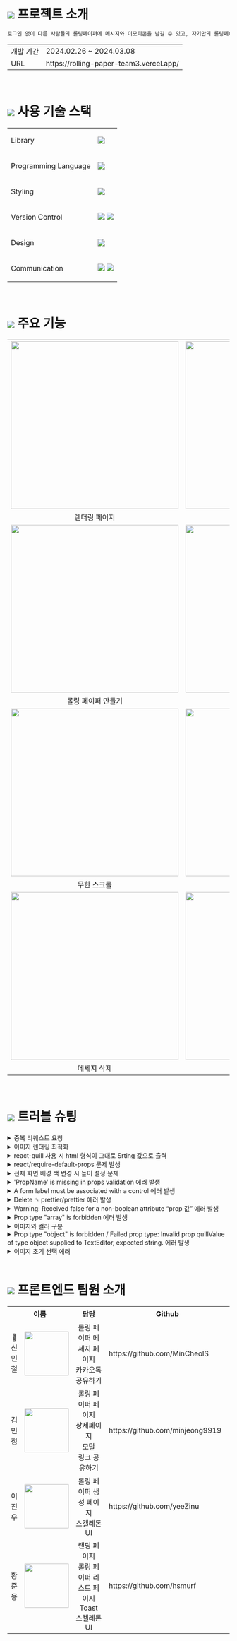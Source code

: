 # <img src="https://rolling-paper-team3.vercel.app/static/media/logo.b0eb23b848f6b7067a8e7055071719d7.svg"> 프로젝트 소개
```javascript
로그인 없이 다른 사람들의 롤링페이퍼에 메시지와 이모티콘을 남길 수 있고, 자기만의 롤링페이퍼를 만들어 다른사람에게 공유할 수 있는 서비스
```
<table>
  <tbody>
    <tr>
      <td>개발 기간</td>
      <td>2024.02.26 ~ 2024.03.08</td>
    </tr>
    <tr>
      <td>URL</td>
      <td>https://rolling-paper-team3.vercel.app/</td>
    </tr>
  </tbody>
</table>

<br />

# <img src="https://rolling-paper-team3.vercel.app/static/media/logo.b0eb23b848f6b7067a8e7055071719d7.svg"> 사용 기술 스택
<table>
  <tbody>
    <tr>
      <tr>
        <td><p>Library</p></td>
        <td><img src="https://img.shields.io/badge/react-61DAFB?style=for-the-badge&logo=react&logoColor=black"> </td>
      </tr>
      <tr>
        <td><p>Programming Language</p></td>
        <td><img src="https://img.shields.io/badge/javascript-F7DF1E?style=for-the-badge&logo=javascript&logoColor=black"></td>
      </tr>
      <tr>
        <td><p>Styling</p></td>
        <td><img src="https://img.shields.io/badge/styled components-DB7093?style=for-the-badge&logo=styled-components&logoColor=white"/></td>
      </tr>
      <tr>
        <td><p>Version Control</p></td>
        <td><img src="https://img.shields.io/badge/git-%23F05033.svg?style=for-the-badge&logo=git&logoColor=white"> <img src="https://img.shields.io/badge/github-%23121011.svg?style=for-the-badge&logo=github&logoColor=white"></td>
      </tr>
      <tr>
        <td><p>Design</p></td>
        <td><img src="https://img.shields.io/badge/figma-%23F24E1E.svg?style=for-the-badge&logo=figma&logoColor=white"></td>
      </tr>
      <tr>
        <td><p>Communication</p></td>
        <td><img src="https://img.shields.io/badge/Notion-%23800000.svg?style=for-the-badge&logo=notion&logoColor=white"> <img src="https://img.shields.io/badge/Discord-%235865F2.svg?style=for-the-badge&logo=discord&logoColor=white"></td>
      </tr>          
    </tr>
  </tbody>
</table>

<br />

# <img src="https://rolling-paper-team3.vercel.app/static/media/logo.b0eb23b848f6b7067a8e7055071719d7.svg"> 주요 기능
<table>
  <tbody>
    <tr>
      <td><img src="https://github.com/MinCheolS/RollingPaper/assets/97032929/7c5f1307-581c-4b48-8168-040ba16fb471" width=380 height=380></td>
      <td><img src="https://github.com/MinCheolS/RollingPaper/assets/97032929/bd54c756-70c9-4133-a25f-18bf5340fed7" width=380 height=380></td>
    </tr>
    <tr>
      <td align="center">렌더링 페이지</td>
      <td align="center">롤링 페이퍼 리스트 페이지</td>
    </tr>
    <tr>
      <td><img src="https://github.com/MinCheolS/RollingPaper/assets/97032929/e55de5c8-feea-41d2-9c01-b77c441f3fdd" width=380 height=380></td>
      <td><img src="https://github.com/MinCheolS/RollingPaper/assets/97032929/57cc30e3-040e-44a6-9372-217fbf6309a7" width=380 height=380></td> 
    </tr>
    <tr>
      <td align="center">롤링 페이퍼 만들기</td>
      <td align="center">롤링 페이퍼 메세지 작성</td>
    </tr>
    <tr>
      <td><img src="https://github.com/MinCheolS/RollingPaper/assets/97032929/141fe44c-ccfb-4d96-ba5f-83a707305925" width=380 height=380></td>
      <td><img src="https://github.com/MinCheolS/RollingPaper/assets/97032929/ed035792-cd72-4eb2-8dc2-29995eb89b89" width=380 height=380></td>
    </tr>
    <tr>
      <td align="center">무한 스크롤</td>
      <td align="center">이모지</td>
    </tr>
    <tr>
      <td><img src="https://github.com/MinCheolS/RollingPaper/assets/97032929/1e5fd10d-183c-4fc9-928a-39a8110b32a2" width=380 height=380></td>
      <td><img src="https://github.com/MinCheolS/RollingPaper/assets/97032929/6561d2fe-2c96-4b83-b57d-34d54fee1f9a" width=380 height=380></td> 
    </tr>
    <tr>
      <td align="center">메세지 삭제</td>
      <td align="center">다크 모드</td>
    </tr>
  </tbody>
</table>

<br />

# <img src="https://rolling-paper-team3.vercel.app/static/media/logo.b0eb23b848f6b7067a8e7055071719d7.svg"> 트러블 슈팅
<details>
  <summary>중복 리퀘스트 요청</summary> <br />

  ``
  문제상황
  ``

  롤링 페이퍼 페이지에서 필요한 데이터와 헤더에 필요한 데이터를 각각에서 GET 요청을 리퀘스트 하였더니 한 페이지 접속 시 같은 요청이 두 번 발생되는 상황이 발생하였습니다. 
  이는 서버의 불필요한 리소스를 발생시키고, 데이터 간의 불일치 및 성능 저하 같은 문제를 야기할 수 있는 것을 인식하였습니다. 
  
  ``
  해결방안
  ``
  
  롤링 페이퍼 페이지에 GET 요청을 통해 필요한 데이터를 받아온 후, 헤더에게 prop을 넘겨줄 데이터들을 객체 형태로 저장하여, 이를 헤더에게 넘겨주는 방식을 채택하였습니다. 
  이렇게 함으로써 불필요한 중복 GET 요청을 최소화하여 서버의 부하를 감소시키고, 성능 및 효율성을 개선하였습니다.

  <br />
</details>

<details>
  <summary>이미지 렌더링 최적화</summary> <br />
  
  ``
  문제상황
  ``
  
  롤링 페이퍼 배경 선택 페이지에서 토글 버튼을 통해 컬러와 이미지를 구분하다보니 하나의 컴포넌트로 이미지를 구현하였습니다.
  그러나 background로 이미지를 처리하다보니 초기 렌더링 속도가 느리다는 문제를 인식하였습니다.
  
  ``
  해결방안
  ``
  
  하나의 컴포넌트로 배경을 선택하기때문에 생긴 문제라고 생각하여 컬러배경과 이미지배경의 컴포넌트를 분리하였고 이미지배경 컴포넌트는 <img> 태그를 사용하여 렌더링 속도를 높엿습니다.

  <br />  
</details>

<details>
  <summary>react-quill 사용 시 html 형식이 그대로 Srting 값으로 출력</summary> <br />
  
  ``
  문제상황
  ``
  
  react-quill 라이브러리를 사용하여 롤링 페이퍼 메세지를 만들어서 전달하는 과정에서  만들었습니다. 
  이 때 작성한 내용을 보여줄 때 html 형식이 그대로 Srting 값으로 출력이 되는 문제점이 발생했습니다.
  
  ``
  해결방안
  ``
  
  dangerouslySetInnerHTML을 이용해 string을 html로 파싱해서 DOM에 추가하는 방식으로 해결하였습니다. 

  <br />
</details>

<details>
  <summary>react/require-default-props 문제 발생</summary> <br />
  
  ``
  문제상황
  ``
  
  토글값을 page에 state로 넣고 토글에 해당하는 컴포넌트에 값을 props로 넘겨줄 때 토글값이 필수가 아니라는 에러가 발생했습니다.
  즉, toggelValue가 토글컴포넌트에 필수적으로 필요한 요소가 아닙니다.
  
  ``
  해결방안
  ``
  
  필수적인 요소가 아닌경우에는 디폴트값을 넣어주면 됩니다.

  ```javascripte
  Toggle.propTypes = {
    onToggle: PropTypes.func.isRequired,
    toggleValue: PropTypes.string,
  };
  Toggle.defaultProps = {
    toggleValue: '',
  };
  ```

  <br />
</details>

<details>
  <summary>전체 화면 배경 색 변경 시 높이 설정 문제</summary> <br />
  
  ``
  문제상황
  ``
  
  뷰포트의 전체 화면에 배경색을 지정하기 위해서 다음과 같은 코드 작성하였습니다.

  ```javascript
  const ContainerDiv = styled.div`
    width: 100vw;
    height: 100vh;
    margin: 0px;
    background-color: ${({ bgColor = 'var(--orange200)' }) => bgColor};
  `;
  ```

  하지만 모바일 화면에서 scroll 발생 시에 over된 부분에는 색상이 적용되지 않는 문제가 발생하였습니다.
  
  <img src="https://github.com/MinCheolS/RollingPaper/assets/97032929/0892f878-82fd-4b02-ab47-eacbce900ceb"> <br />

  **높이 설정 문제**
  : height: 100vh를 사용하면 화면 높이에 딱 맞는 높이를 가지게 됩니다.
    만약 content의 높이가 뷰포트 높이보다 높아져 스크롤이 생기게 되면, 해당 부분에는 background-color가 적용되지 않습니다.
  
  ``
  해결방안
  ``
  
  `overflow: auto` 를 사용함으로써 부모 요소가 뷰포트의 높이를 벗어나더라도 벗어난 부분까지 스타일 적용이 가능해집니다.

  ```javascript
  const ContainerDiv = styled.div`
    width: 100vw;
    height: 100vh;
    margin: 0px;
  	overflow: auto;
    background-color: ${({ bgColor = 'var(--orange200)' }) => bgColor};
  `;
  ```

  <br />
</details>

<details>
  <summary>'PropName' is missing in props validation 에러 발생</summary> <br />
  
  ``
  문제상황
  ``
  
  부모 컴포넌트에서 보낸 이의 이름을 prop으로 넘겨 받으려 하는데 오류가 발생하였습니다.

  <img src="https://github.com/MinCheolS/RollingPaper/assets/97032929/bdd8d109-4602-47c4-bc1f-10bdfc3b7b8d">

  ```javascript
  function RollingCard({ name = 'user' }) {
    return (
      <Container>
        <SenderFrame>
          <ProfileImage>
            <img src={profileImage} alt={profileImage} />
          </ProfileImage>
          <SenderInfo>
            <span>From.</span>
            <em>{name}</em>
          </SenderInfo>
        </SenderFrame>
      </Container>
    );
  }
  ```
  
  ``
  해결방안
  ``
  
  1. prop-type 패키지 설치

  ```jsx
    npm i prop-type --save
  ```

  2. prop-types 모듈을 import 해준 후에 PropTypes를 지정해주어야합니다.

  ```jsx
  RollingCard.propTypes = {
    name: PropTypes.string.isRequired,
  };
  ```

  + 추가적으로 .eslint파일에서 'react/prop-types': ['off'],  을 통해 props 유효성 검사를 off 하여 해결이 가능합니다.

  <br />
</details>

<details>
  <summary>A form label must be associated with a control 에러 발생</summary> <br />
  
  ``
  문제상황
  ``
  
  이 오류는 **`<label>`** 요소와 **`<input>`** 요소가 적절하게 연결되지 않았을 때 발생했으며
  
  다음과 같이 **`htmlFor`** 속성과 **`id`** 속성을 사용하여 올바르게 연결했습니다.

  ```javascript
  <InputContent>
    <label htmlFor="InputFrom" />
    <input id="InputFrom" />
  </InputContent>
  ```

  label과 input을 연결해 줬음에도 다음과 같은 에러가 발생했습니다.

  <img width="691" alt="스크린샷 2024-02-26 오후 3 16 17" src="https://github.com/MinCheolS/RollingPaper/assets/97032929/a02815aa-fc3e-4829-8c62-61de1ed9cd67">

  `"A form label must be associated with a text label"` 오류는 웹 접근성을 위반한 경우 발생하는 오류였습니다.
  
  
  
  ``
  해결방안
  ``
  
  Airbnb 스타일 가이드 경우, **`eslint-plugin-jsx-a11y`** 플러그인을 사용하여 웹 접근성 규칙을 적용합니다.  그 중에 하나가 **`"jsx-a11y/label-has-associated-control"`** 규칙입니다. 

  이 규칙은 **`<label>`** 과 연결된 제어 요소를 확인하고, 이에 대한 적절한 연결을 요구합니다.

  ```jsx
   "rules": {
    "jsx-a11y/label-has-associated-control": [
      "error",
      {
        "labelAttributes": ["htmlFor"],
      }
    ]
  }
  ```

  ```jsx
  "rules": {
    "jsx-a11y/label-has-associated-control": [
      2,
      {
        "labelAttributes": ["htmlFor"]
      }
    ]
  }
  ```

  1. **에러 설정**:
      - ESLint에서는 **`"2"`** 가 **`"error"`** 를 나타냅니다. 두 코드는 동일한 오류를 나타내며, **`"error"`** 를 명시함으로써 명확하게 에러임을 나타냅니다.
        
  3. **규칙 적용**:
      - **`"jsx-a11y/label-has-associated-control"`** 규칙을 설정합니다.
          - 이 규칙은 라벨과 연결된 제어 요소를 확인하고 올바른 연결을 요구합니다.
            
  4. **규칙 옵션 설정**:
      - **`"labelAttributes": ["htmlFor"]`** 로 설정합니다.
          - 이 설정은 라벨과 제어 요소 간의 연결을 확인할 때 고려해야 하는 속성을 지정합니다.
          - **`htmlFor`** 속성만을 고려하도록 설정합니다.

  <br />
</details>

<details>
  <summary>Delete ␍  prettier/prettier 에러 발생</summary> <br />
  
  ``
  문제상황
  ``
  
  프로젝트 환경 setting 중에 코드 끝마다 에러 발생했습니다.

  <img src="https://github.com/MinCheolS/RollingPaper/assets/97032929/3e0e6ae1-3606-4f33-983f-fab3dd9a0e9e">

  endOfLine에서 설정한 CRLF에 문제 = 즉, 각각 새로운 줄 바꿈을 바꾸는 방식에 대한 설정값이 CRLF로 되어있음이 문제였습니다.
  
  - LF(Line Feed(\n)) : 현재 커서의 위치에서 한 줄을 커서의 위치 변화 없이 아래로 내리는 방식입나다.
  
  - CR:Carriage Return(\r): 현재 줄에서 커서의 위치를 맨 앞으로 옮기는 방식입니다.
  
  ``
  해결방안
  ``
  
  맥북의 경우 LF, 윈도우는 CRLF가 기본 설정 값이다. 환경 세팅이 맥북에서 이루어졌기 때문에 LF로 변경하여주니 해결 되었습니다.
  
  <img src="https://github.com/MinCheolS/RollingPaper/assets/97032929/5d309bcf-ff77-405b-bc66-c255558952e7">
  
  추가적으로, 이런 에러를 방지/해결하기 위해서는 .eslint 파일에서 endOfline 에 내용을 추가하거나 변경하면 됩니다.

  <br />
</details>

<details>
  <summary>Warning: Received false for a non-boolean attribute “prop 값” 에러 발생</summary> <br />
  
  ``
  문제상황
  ``
  
  부모 컴포넌트로부터 visible 값을 prop으로 받아와 자식 요소가 존재 유무를 제어하려고 했습니다.

  ```jsx
  function DetailCard({ visible, onClick = null }) {
    return <BackgroundDiv visible={visible} onClick={() => onClick()} />;
  }
  
  DetailCard.propTypes = {
    visible: PropTypes.bool.isRequired,
    onClick: PropTypes.func.isRequired,
  };
  
  const BackgroundDiv = styled.div`
    background: rgba(0, 0, 0, 0.6);
    visibility: ${({ visible }) => (visible ? 'visible' : 'hidden')};
    width: 100%;
    height: 100%;
    position: absolute;
  `
  ```
  
  하지만 다음과 같은 오류 발생
  
  <img src="https://github.com/MinCheolS/RollingPaper/assets/97032929/8380f1d0-63c5-40e6-8a1a-1272783ed449">

  Styled Components의 컴포넌트에게 props로 전달되기를 희망했던 값이 리액트나 HTML의 Attributes로 DOM을 조작하기를 희망하는 것으로 이해하여 이러한 에러가 발생합니다.
  
  = visible이라는 속성을 부여했을 때, styledComponenet의 prop으로 주는 것인지 html 속성으로 주는 것인지 모르기 때문에 발생했습니다.
  
  ``
  해결방안
  ``
  
  사용할 속성명 앞에 $ 기호를 붙여 transient prop으로 명시한 후에 DOM 요소로 전달되지 않게 하면 됩니다.

  ```jsx
  import React from 'react';
  import { styled } from 'styled-components';
  import PropTypes from 'prop-types';
  
  function DetailCard({ $visible, onClick = null }) {
    return <BackgroundDiv $visible={$visible} onClick={() => onClick()} />;
  }
  
  DetailCard.propTypes = {
    $visible: PropTypes.bool.isRequired,
    onClick: PropTypes.func.isRequired,
  };
  
  const BackgroundDiv = styled.div`
    background: rgba(0, 0, 0, 0.6);
    visibility: ${({ $visible }) => ($visible ? 'visible' : 'hidden')};
    width: 100%;
    height: 100%;
    position: absolute;
  `;
  
  export default DetailCard;
  ```

  <br />
</details>

<details>
  <summary>Prop type "array" is forbidden 에러 발생</summary> <br />
  
  ``
  문제상황
  ``
  
  부모 컴포넌트에서 배열 타입의 props를 받아야 하는데 오류가 발생했습니다.

  <img src="https://github.com/MinCheolS/RollingPaper/assets/97032929/ec18fe0c-7f0e-4b52-8873-46132c80422b">

  ```jsx
  CardData.propTypes = {
    cardData: PropTypes.array.isRequired,
  };
  ```
  
  airbnb eslint에서는 PropsType을  array나 object로하면 더 구체적으로 작성하라고 에러가 납니다.
  
  이유는 ? 
  
  1. array of objects [{name:'ABC'},{name:'XYZ'}]
  2. array of strings ['Lorem','Ipsum']
  3. array of integers [2,4,66,4]
  4. array of nested arrays [['d'],[[{name:'a'},{name:'b'}]]]
  5. array of functions [foo,bar]
  
  어떤 타입으로 구성되어 있는지 확인 어렵기 때문입니다.
  
  그래서 `arrayOf( )`나 `objectOf( )`로 안에 구체적으로 타입을 작성해줘야 합니다.
  
  but 한 가지 타입만 작성할 수 있습니다.
  
  ``
  해결방안
  ``
  
  1.내가 받아올 props가 배열 → 객체 → 문자,숫자로 구성되어 있어서 `arrayOf()` 로 할려면 `shape()`로 받아올 객체 데이터 타입을 다 입력해줍니다.

  ```jsx
  CardData.propTypes = {
    cardData: PropTypes.arrayOf(
      PropTypes.shape({
        id: PropTypes.number.isRequired,
        backgroundColor: PropTypes.string.isRequired,
        backgroundImageURL: PropTypes.string.isRequired,
        name: PropTypes.string.isRequired,
        messageCount: PropTypes.number.isRequired
      })
    )
  }
  ```
  
  2.`instanceOf()`를 사용하는 것입니다.
  
  ```jsx
  CardData.propTypes = {
    cardData: PropTypes.instanceOf(Array).isRequired,
  };
  ```

  <br />
</details>

<details>
  <summary>이미지와 컬러 구분</summary> <br />
  
  ``
  문제상황
  ``
  
  페이지에서 컬러와 이미지를 각각의 배열로 만들어 props로 내려주었으나 토글 값이 color 일 때 적용이 되지 않는 현상이 발생했습니다.
  
  하나의 props를 사용하고 있어 최종적으로 받는 컴포넌트에서는 현재 값이 컬러인지 이미지 url 인지 구분할 수 없었습니다.
  
  ``
  해결방안
  ``
  
  자바스크립트의 기본 기능 중 하나인 startsWith() 메서드를 활용하였습니다.
  
  이 안의 내용이 있다면 true, 없다면 false를 반환하기 때문에, 이후 삼항연산자로 처리를 하였습니다.
  
  ```jsx
    background: ${({ img }) =>
      img.startsWith('http')
        ? `url(${img}) center / cover no-repeat, rgba(255, 255, 255, 0.3)`
        : `${img}`};
  ```

  <br />
</details>

<details>
  <summary>Prop type "object" is forbidden / Failed prop type: Invalid prop quillValue of type object supplied to TextEditor, expected string. 에러 발생</summary> <br />
  
  ``
  문제상황
  ``
  
  프로젝트에서 react-quill 라이브러리를 통해서 작성한 값을 Props 전달하는 과정에서 발생한 오류가 발생했습니다.

  1.

  <img width="1054" alt="스크린샷 2024-02-28 오후 4 12 59" src="https://github.com/MinCheolS/RollingPaper/assets/97032929/b5508e62-c9f9-47e9-883d-0ae6e5b1ff9e">

  **`react-quill`** 라이브러리를 통해서 작성한 값의 상태를 보면 **`object`** 로 나옵니다.
  
  그래서 **`quillValue`** 라는 값에 **`PropTypes.object.isRequired`** 지정했더니 위의 오류가 발생했습니다.
  
  ```jsx
  TextEditor.propTypes = {
    quillValue: PropTypes.object.isRequired,
    setQuillValue: PropTypes.func.isRequired,
    onChange: PropTypes.func.isRequired,
  };
  ```
  
  2.
  
  <img width="888" alt="스크린샷 2024-02-28 오후 4 11 58" src="https://github.com/MinCheolS/RollingPaper/assets/97032929/69ef43bd-1d84-4427-8818-6f636a39677d">

  **`quillValue`** 작성하기 전의 값 상태를 보면 **`string`** 으로 나옵니다. 
  
  그래서 **`quillValue`** 라는 값에 **`PropTypes.string.isRequired`** 지정하고,
  
  글을 작성했더니 **`Type`** 이 **`object`** 로 수정을 해야한다고 합니다.
  
  ```jsx
  TextEditor.propTypes = {
    quillValue: PropTypes.string.isRequired,
    setQuillValue: PropTypes.func.isRequired,
    onChange: PropTypes.func.isRequired,
  };
  
  ```
  
  - 즉, **`quillValue`** 값을 입력하기 전에는 초기값으로 **`string type`** 을 가지고 있다가,

    글을 입력하게 되면 **`object type`** 으로 변하는 문제로 인해 위의 오류가 발생했던 것입니다.
  
  ``
  해결방안
  ``
  
  **`oneOfType`** 을 사용해서 해결했습니다.

  **`oneOfType`** 은 배열에 포함된 타입 중에서 하나를 만족하면 유효한 것으로 간주됩니다.
  
  ```jsx
  TextEditor.propTypes = {
    quillValue: PropTypes.oneOfType([PropTypes.string, PropTypes.object])
      .isRequired,
    setQuillValue: PropTypes.func.isRequired,
    onChange: PropTypes.func.isRequired,
  };
  ```

  <br />
</details>

<details>
  <summary>이미지 초기 선택 에러</summary> <br />
  
  ``
  문제상황
  ``
  
  초기 렌더링 시 color 값 중 맨 처음이 check 되어있는 상태로 렌더링 되어야 하는데 초기값을 전달해주었음에도 check되었다는 이미지가 나타나지 않았으며.
  
  리스트에서 이미지를 검사하는 부분의 초기값이 제대로 전달되지 않았습니다.

  ```jsx
    const [userSelectedColor, setUserSelectedColor] = useState('beige');
  ```
  
  ``
  해결방안
  ``
  
  초기값을 설정해주었습니다.

  ```jsx
  const [userSelectedColor, setUserSelectedColor] = useState(selectedColor);
  
  BgList.defaultProps = {
    images: [],
    onSelectColor: () => {},
    onSelectImg: () => {},
    selectedColor: 'beige',
  };
  ```

  <br />
</details>


<br />

# <img src="https://rolling-paper-team3.vercel.app/static/media/logo.b0eb23b848f6b7067a8e7055071719d7.svg"> 프론트엔드 팀원 소개
<table>
  <tbody>
    <tr>
      <tr>
        <th colspan="2">이름</th>
        <th width="250">담당</th>
        <th width="380">Github</th>
      </tr>
      <tr>
        <td align="center"><p>🚩신민철</p></td>
        <td><img src="https://avatars.githubusercontent.com/u/97032929?v=4" width=100 height=100> </td>
        <td align="center">
          롤링 페이퍼 메세지 페이지 <br />
          카카오톡 공유하기
        </td>
        <td>https://github.com/MinCheolS</td>
      </tr>
      <tr>
        <td align="center"><p>김민정</p></td>
        <td><img src="https://avatars.githubusercontent.com/u/110798291?v=4" width=100 height=100> </td>
        <td align="center">
          롤링 페이퍼 페이지 <br />
          상세페이지 <br />
          모달 <br />
          링크 공유하기
        </td>
        <td>https://github.com/minjeong9919</td>
      </tr>
      <tr>
        <td align="center"><p>이진우</p></td>
        <td><img src="https://avatars.githubusercontent.com/u/33426203?v=4" width=100 height=100> </td>
        <td align="center">
          롤링 페이퍼 생성 페이지 <br />
          스켈레톤 UI
        </td>
        <td>https://github.com/yeeZinu</td>
      </tr>
      <tr>
        <td align="center"><p>황준용</p></td>
        <td><img src="https://avatars.githubusercontent.com/u/107796704?v=4" width=100 height=100> </td>
        <td align="center">
          랜딩 페이지 <br />
          롤링 페이퍼 리스트 페이지 <br />
          Toast <br />
          스켈레톤 UI
        </td>
        <td>https://github.com/hsmurf</td>
      </tr>
    </tr>
  </tbody>
</table>
